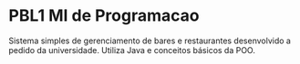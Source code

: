 # PBL1 MI de Programacao
 Sistema simples de gerenciamento de bares e restaurantes desenvolvido a pedido da universidade. Utiliza Java e conceitos básicos da POO.
